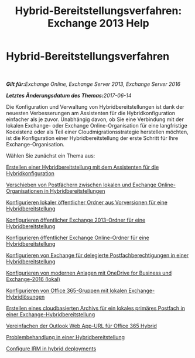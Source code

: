 ﻿---
title: 'Hybrid-Bereitstellungsverfahren: Exchange 2013 Help'
TOCTitle: Hybrid-Bereitstellungsverfahren
ms:assetid: cbbe558d-1ae2-49ed-bd97-2013349fef35
ms:mtpsurl: https://technet.microsoft.com/de-de/library/JJ200788(v=EXCHG.150)
ms:contentKeyID: 50477192
ms.date: 05/22/2018
mtps_version: v=EXCHG.150
ms.translationtype: MT
---

# Hybrid-Bereitstellungsverfahren

 

_<strong>Gilt für:</strong>Exchange Online, Exchange Server 2013, Exchange Server 2016_

_<strong>Letztes Änderungsdatum des Themas:</strong>2017-06-14_

Die Konfiguration und Verwaltung von Hybridbereitstellungen ist dank der neuesten Verbesserungen am Assistenten für die Hybridkonfiguration einfacher als je zuvor. Unabhängig davon, ob Sie eine Verbindung mit der lokalen Exchange- oder Exchange Online-Organisation für eine langfristige Koexistenz oder als Teil einer Cloudmigrationsstrategie herstellen möchten, ist die Konfiguration einer Hybridbereitstellung der erste Schritt für Ihre Exchange-Organisation.

Wählen Sie zunächst ein Thema aus:

[Erstellen einer Hybridbereitstellung mit dem Assistenten für die Hybridkonfiguration](create-a-hybrid-deployment-with-the-hybrid-configuration-wizard-exchange-2013-help.md)

[Verschieben von Postfächern zwischen lokalen und Exchange Online-Organisationen in Hybridbereitstellungen](move-mailboxes-between-on-premises-and-exchange-online-organizations-in-hybrid-deployments-exchange-2013-help.md)

[Konfigurieren lokaler öffentlicher Ordner aus Vorversionen für eine Hybridbereitstellung](configure-legacy-on-premises-public-folders-for-a-hybrid-deployment-exchange-2013-help.md)

[Konfigurieren öffentlicher Exchange 2013-Ordner für eine Hybridbereitstellung](configure-exchange-2013-public-folders-for-a-hybrid-deployment-exchange-2013-help.md)

[Konfigurieren öffentlicher Exchange Online-Ordner für eine Hybridbereitstellung](configure-exchange-online-public-folders-for-a-hybrid-deployment-exchange-2013-help.md)

[Konfigurieren von Exchange für delegierte Postfachberechtigungen in einer Hybridbereitstellung](configure-exchange-to-support-delegated-mailbox-permissions-in-a-hybrid-deployment-exchange-2013-help.md)

[Konfigurieren von modernen Anlagen mit OneDrive for Business und Exchange-2016 (lokal)](configure-document-collaboration-with-onedrive-for-business-and-exchange-2016-on-premises-exchange-2013-help.md)

[Konfigurieren von Office 365-Gruppen mit lokalen Exchange-Hybridlösungen](configure-office-365-groups-with-on-premises-exchange-hybrid-exchange-2013-help.md)

[Erstellen eines cloudbasierten Archivs für ein lokales primäres Postfach in einer Exchange-Hybridbereitstellung](create-a-cloud-based-archive-for-an-on-premises-primary-mailbox-in-an-exchange-hybrid-deployment-exchange-online-help.md)

[Vereinfachen der Outlook Web App-URL für Office 365 Hybrid](simplify-the-outlook-web-app-url-for-office-365-hybrid-exchange-2013-help.md)

[Problembehandlung in einer Hybridbereitstellung](troubleshoot-a-hybrid-deployment-exchange-2013-help.md)

[Configure IRM in hybrid deployments](irm-in-exchange-hybrid-deployments-exchange-2013-help.md)

